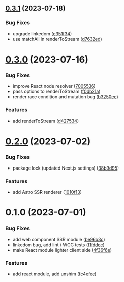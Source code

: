 ## [0.3.1](https://github.com/luwes/wesc/compare/v0.3.0...v0.3.1) (2023-07-18)


### Bug Fixes

* upgrade linkedom ([e351f34](https://github.com/luwes/wesc/commit/e351f343640ceb0501c8a8680e3eda1e0e97741e))
* use matchAll in renderToStream ([d7632ed](https://github.com/luwes/wesc/commit/d7632edca2c4c4f21d7ec2a436bf8c39c65c8df0))



# [0.3.0](https://github.com/luwes/wesc/compare/v0.2.0...v0.3.0) (2023-07-16)


### Bug Fixes

* improve React node resolver ([7005536](https://github.com/luwes/wesc/commit/7005536f93288b90aec10e74e1277018dbfb614d))
* pass options to renderToStream ([f0db21a](https://github.com/luwes/wesc/commit/f0db21a91b2389e5f3be97ed95043ae446cf2f6f))
* render race condition and mutation bug ([b3250ee](https://github.com/luwes/wesc/commit/b3250eed0aa414399db81d24f92e019cd0c45cc0))


### Features

* add renderToStream ([d427534](https://github.com/luwes/wesc/commit/d4275346778e4c41163f7022080b5d8392e66240))



# [0.2.0](https://github.com/luwes/wesc/compare/v0.1.0...v0.2.0) (2023-07-02)


### Bug Fixes

* package lock (updated Next.js settings) ([38b9d95](https://github.com/luwes/wesc/commit/38b9d959847aaa23c825f8b759d69ed8c73a1bc1))


### Features

* add Astro SSR renderer ([1010f13](https://github.com/luwes/wesc/commit/1010f1304fd97112a070a309e9dd73fee3337249))



# 0.1.0 (2023-07-01)


### Bug Fixes

* add web component SSR module ([be96b3c](https://github.com/luwes/wesc/commit/be96b3c904caec8f46d5b6204908fd756ab63fce))
* linkedom bug, add lint / WCC tests ([f1fddcc](https://github.com/luwes/wesc/commit/f1fddccfd2d221bb49166ce99e43667aebd01356))
* make React module lighter client side ([4f36f6e](https://github.com/luwes/wesc/commit/4f36f6eb97926a9095bffba081e78c02625aa686))


### Features

* add react module, add unshim ([fc4efee](https://github.com/luwes/wesc/commit/fc4efee9cc2f9cd7e2b033e4e0a93652052f6546))



